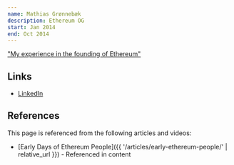 ```yaml
---
name: Mathias Grønnebæk
description: Ethereum OG
start: Jan 2014
end: Oct 2014
---
```


["My experience in the founding of Ethereum"](https://medium.com/@mathias_61938/behind-the-scenes-my-experience-in-the-founding-of-ethereum-a4a609b0657d)

## Links
- [LinkedIn](https://www.linkedin.com/in/mathiasg/)

## References

This page is referenced from the following articles and videos:

- [Early Days of Ethereum People]({{ '/articles/early-ethereum-people/' | relative_url }}) - Referenced in content